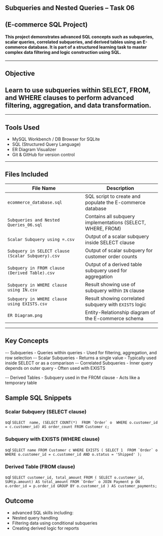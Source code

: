 ## Subqueries and Nested Queries – Task 06 
## (E-commerce SQL Project)

#### This project demonstrates advanced SQL concepts such as **subqueries**, **scalar queries**, **correlated subqueries**, and **derived tables** using an E-commerce database. It is part of a structured learning task to master complex data filtering and logic construction using SQL.
---

## Objective
## Learn to use subqueries within SELECT, FROM, and WHERE clauses to perform advanced filtering, aggregation, and data transformation.

---

## Tools Used
- MySQL Workbench / DB Browser for SQLite  
- SQL (Structured Query Language)  
- ER Diagram Visualizer  
- Git & GitHub for version control

---
## Files Included

| File Name                                      | Description                                                       |
|------------------------------------------------|-------------------------------------------------------------------|
| `ecommerce_database.sql`                       | SQL script to create and populate the E-commerce database         |
| `Subqueries and Nested Queries_06.sql`         | Contains all subquery implementations (SELECT, WHERE, FROM)       |
| `Scalar Subquery using =.csv`                  | Output of a scalar subquery inside SELECT clause                  |
| `Subquery in SELECT clause (Scalar Subquery).csv` | Output of scalar subquery for customer order counts           |
| `Subquery in FROM clause (Derived Table).csv`  | Output of a derived table subquery used for aggregation           |
| `Subquery in WHERE clause using IN.csv`        | Result showing use of subquery within `IN` clause                 |
| `Subquery in WHERE clause using EXISTS.csv`    | Result showing correlated subquery with `EXISTS` logic            |
| `ER Diagram.png`                               | Entity-Relationship diagram of the E-commerce schema              |

---

## Key Concepts
-- Subqueries
    - Queries within queries
    - Used for filtering, aggregation, and row selection
-- Scalar Subqueries
    - Returns a single value
    - Typically used inside SELECT or as a comparison
-- Correlated Subqueries
      - Inner query depends on outer query
      - Often used with EXISTS

-- Derived Tables
    - Subquery used in the FROM clause
    - Acts like a temporary table

## Sample SQL Snippets
### Scalar Subquery (SELECT clause)
sql
`` SELECT 
    name,
    (SELECT COUNT(*) 
     FROM `Order` o 
     WHERE o.customer_id = c.customer_id) AS order_count
FROM Customer c; ``
### Subquery with EXISTS (WHERE clause)
sql
`` SELECT name
FROM Customer c
WHERE EXISTS (
    SELECT 1 
    FROM `Order` o 
    WHERE o.customer_id = c.customer_id AND o.status = 'Shipped'
); ``
### Derived Table (FROM clause)
sql
``
SELECT customer_id, total_amount
FROM (
    SELECT o.customer_id, SUM(p.amount) AS total_amount
    FROM `Order` o
    JOIN Payment p ON o.order_id = p.order_id
    GROUP BY o.customer_id
) AS customer_payments; ``

## Outcome
- advanced SQL skills including:
- Nested query handling
- Filtering data using conditional subqueries
- Creating derived logic for reports
